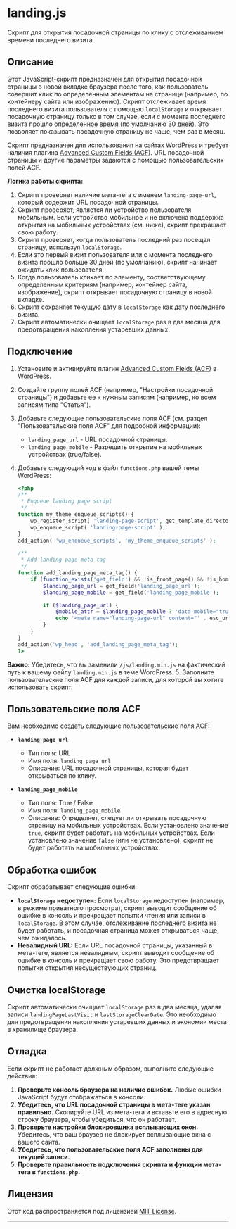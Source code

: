 # landing.js

Скрипт для открытия посадочной страницы по клику с отслеживанием времени последнего визита.

## Описание

Этот JavaScript-скрипт предназначен для открытия посадочной страницы в новой вкладке браузера после того, как пользователь совершит клик по определенным элементам на странице (например, по контейнеру сайта или изображению). Скрипт отслеживает время последнего визита пользователя с помощью `localStorage` и открывает посадочную страницу только в том случае, если с момента последнего визита прошло определенное время (по умолчанию 30 дней). Это позволяет показывать посадочную страницу не чаще, чем раз в месяц.

Скрипт предназначен для использования на сайтах WordPress и требует наличия плагина [Advanced Custom Fields (ACF)](https://www.advancedcustomfields.com/). URL посадочной страницы и другие параметры задаются с помощью пользовательских полей ACF.

**Логика работы скрипта:**

1.  Скрипт проверяет наличие мета-тега с именем `landing-page-url`, который содержит URL посадочной страницы.
2.  Скрипт проверяет, является ли устройство пользователя мобильным. Если устройство мобильное и не включена поддержка открытия на мобильных устройствах (см. ниже), скрипт прекращает свою работу.
3.  Скрипт проверяет, когда пользователь последний раз посещал страницу, используя `localStorage`.
4.  Если это первый визит пользователя или с момента последнего визита прошло больше 30 дней (по умолчанию), скрипт начинает ожидать клик пользователя.
5.  Когда пользователь кликает по элементу, соответствующему определенным критериям (например, контейнер сайта, изображение), скрипт открывает посадочную страницу в новой вкладке.
6.  Скрипт сохраняет текущую дату в `localStorage` как дату последнего визита.
7.  Скрипт автоматически очищает `localStorage` раз в два месяца для предотвращения накопления устаревших данных.

## Подключение

1.  Установите и активируйте плагин [Advanced Custom Fields (ACF)](https://www.advancedcustomfields.com/) в WordPress.

2.  Создайте группу полей ACF (например, "Настройки посадочной страницы") и добавьте ее к нужным записям (например, ко всем записям типа "Статья").

3.  Добавьте следующие пользовательские поля ACF (см. раздел "Пользовательские поля ACF" для подробной информации):
    *   `landing_page_url` - URL посадочной страницы.
    *   `landing_page_mobile` - Разрешить открытие на мобильных устройствах (true/false).

4.  Добавьте следующий код в файл `functions.php` вашей темы WordPress:

    ```php
    <?php
    /**
     * Enqueue landing page script
     */
    function my_theme_enqueue_scripts() {
        wp_register_script( 'landing-page-script', get_template_directory_uri() . '/js/landing.min.js', array(), '1.0', true );
        wp_enqueue_script( 'landing-page-script' );
    }
    add_action( 'wp_enqueue_scripts', 'my_theme_enqueue_scripts' );

    /**
     * Add landing page meta tag
     */
    function add_landing_page_meta_tag() {
        if (function_exists('get_field') && !is_front_page() && !is_home() && is_single()) {
            $landing_page_url = get_field('landing_page_url');
            $landing_page_mobile = get_field('landing_page_mobile');

            if ($landing_page_url) {
                $mobile_attr = $landing_page_mobile ? 'data-mobile="true"' : 'data-mobile="false"';
                echo '<meta name="landing-page-url" content="' . esc_url($landing_page_url) . '" ' . $mobile_attr . '">' . "\\n";
            }
        }
    }
    add_action('wp_head', 'add_landing_page_meta_tag');
    ?>
    ```
   **Важно:** Убедитесь, что вы заменили `/js/landing.min.js` на фактический путь к вашему файлу `landing.min.js` в теме WordPress.
5.  Заполните пользовательские поля ACF для каждой записи, для которой вы хотите использовать скрипт.

## Пользовательские поля ACF

Вам необходимо создать следующие пользовательские поля ACF:

*   **`landing_page_url`**
    *   Тип поля: URL
    *   Имя поля: `landing_page_url`
    *   Описание: URL посадочной страницы, которая будет открываться по клику.

*   **`landing_page_mobile`**
    *   Тип поля: True / False
    *   Имя поля: `landing_page_mobile`
    *   Описание: Определяет, следует ли открывать посадочную страницу на мобильных устройствах. Если установлено значение `true`, скрипт будет работать на мобильных устройствах. Если установлено значение `false` (или не установлено), скрипт не будет работать на мобильных устройствах.

## Обработка ошибок

Скрипт обрабатывает следующие ошибки:

*   **`localStorage` недоступен:** Если `localStorage` недоступен (например, в режиме приватного просмотра), скрипт выводит сообщение об ошибке в консоль и прекращает попытки чтения или записи в `localStorage`. В этом случае, отслеживание последнего визита не будет работать, и посадочная страница может открываться чаще, чем ожидалось.
*   **Невалидный URL:** Если URL посадочной страницы, указанный в мета-теге, является невалидным, скрипт выводит сообщение об ошибке в консоль и прекращает свою работу. Это предотвращает попытки открытия несуществующих страниц.

## Очистка localStorage

Скрипт автоматически очищает `localStorage` раз в два месяца, удаляя записи `landingPageLastVisit` и `lastStorageClearDate`. Это необходимо для предотвращения накопления устаревших данных и экономии места в хранилище браузера.

## Отладка

Если скрипт не работает должным образом, выполните следующие действия:

1.  **Проверьте консоль браузера на наличие ошибок.** Любые ошибки JavaScript будут отображаться в консоли.
2.  **Убедитесь, что URL посадочной страницы в мета-теге указан правильно.** Скопируйте URL из мета-тега и вставьте его в адресную строку браузера, чтобы убедиться, что он работает.
3.  **Проверьте настройки блокировщика всплывающих окон.** Убедитесь, что ваш браузер не блокирует всплывающие окна с вашего сайта.
4.  **Убедитесь, что пользовательские поля ACF заполнены для текущей записи.**
5.  **Проверьте правильность подключения скрипта и функции мета-тега в `functions.php`.**

## Лицензия

Этот код распространяется под лицензией [MIT License](LICENSE).

---